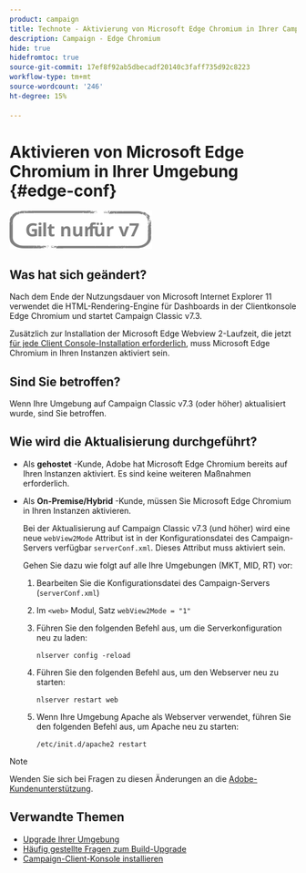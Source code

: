 ```yaml
---
product: campaign
title: Technote - Aktivierung von Microsoft Edge Chromium in Ihrer Campaign-Umgebung
description: Campaign - Edge Chromium
hide: true
hidefromtoc: true
source-git-commit: 17ef8f92ab5dbecadf20140c3faff735d92c8223
workflow-type: tm+mt
source-wordcount: '246'
ht-degree: 15%

---
```



# Aktivieren von Microsoft Edge Chromium in Ihrer Umgebung {#edge-conf}

![](../../assets/v7-only.svg)


## Was hat sich geändert?

Nach dem Ende der Nutzungsdauer von Microsoft Internet Explorer 11 verwendet die HTML-Rendering-Engine für Dashboards in der Clientkonsole Edge Chromium und startet Campaign Classic v7.3.

Zusätzlich zur Installation der Microsoft Edge Webview 2-Laufzeit, die jetzt [für jede Client Console-Installation erforderlich](../../installation/using/installing-the-client-console.md#webview), muss Microsoft Edge Chromium in Ihren Instanzen aktiviert sein.

## Sind Sie betroffen?

Wenn Ihre Umgebung auf Campaign Classic v7.3 (oder höher) aktualisiert wurde, sind Sie betroffen.

## Wie wird die Aktualisierung durchgeführt?

* Als **gehostet** -Kunde, Adobe hat Microsoft Edge Chromium bereits auf Ihren Instanzen aktiviert. Es sind keine weiteren Maßnahmen erforderlich.

* Als **On-Premise/Hybrid** -Kunde, müssen Sie Microsoft Edge Chromium in Ihren Instanzen aktivieren.

   Bei der Aktualisierung auf Campaign Classic v7.3 (und höher) wird eine neue `webView2Mode` Attribut ist in der Konfigurationsdatei des Campaign-Servers verfügbar `serverConf.xml`. Dieses Attribut muss aktiviert sein.

   Gehen Sie dazu wie folgt auf alle Ihre Umgebungen (MKT, MID, RT) vor:

   1. Bearbeiten Sie die Konfigurationsdatei des Campaign-Servers (`serverConf.xml`)
   1. Im `<web>` Modul, Satz `webView2Mode = "1"`
   1. Führen Sie den folgenden Befehl aus, um die Serverkonfiguration neu zu laden:

      ```
      nlserver config -reload
      ```

   1. Führen Sie den folgenden Befehl aus, um den Webserver neu zu starten:

      ```
      nlserver restart web
      ```

   1. Wenn Ihre Umgebung Apache als Webserver verwendet, führen Sie den folgenden Befehl aus, um Apache neu zu starten:

      ```
      /etc/init.d/apache2 restart
      ```


>[!NOTE]
>
>Wenden Sie sich bei Fragen zu diesen Änderungen an die [Adobe-Kundenunterstützung](https://helpx.adobe.com/de/enterprise/admin-guide.html/enterprise/using/support-for-experience-cloud.ug.html).

## Verwandte Themen

* [Upgrade Ihrer Umgebung](../../production/using/build-upgrade.md)
* [Häufig gestellte Fragen zum Build-Upgrade](../../platform/using/faq-build-upgrade.md)
* [Campaign-Client-Konsole installieren](../../installation/using/installing-the-client-console.md)

